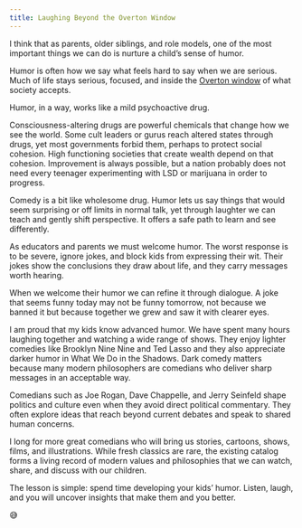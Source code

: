 ```yaml
---
title: Laughing Beyond the Overton Window
---
```


I think that as parents, older siblings, and role models, one of the most important things we can do is nurture a child’s sense of humor.

Humor is often how we say what feels hard to say when we are serious. Much of life stays serious, focused, and inside the [Overton window](https://en.wikipedia.org/wiki/Overton_window) of what society accepts.

Humor, in a way, works like a mild psychoactive drug.

Consciousness-altering drugs are powerful chemicals that change how we see the world. Some cult leaders or gurus reach altered states through drugs, yet most governments forbid them, perhaps to protect social cohesion. High functioning societies that create wealth depend on that cohesion. Improvement is always possible, but a nation probably does not need every teenager experimenting with LSD or marijuana in order to progress.

Comedy is a bit like wholesome drug. Humor lets us say things that would seem surprising or off limits in normal talk, yet through laughter we can teach and gently shift perspective. It offers a safe path to learn and see differently.

As educators and parents we must welcome humor. The worst response is to be severe, ignore jokes, and block kids from expressing their wit. Their jokes show the conclusions they draw about life, and they carry messages worth hearing.

When we welcome their humor we can refine it through dialogue. A joke that seems funny today may not be funny tomorrow, not because we banned it but because together we grew and saw it with clearer eyes.

I am proud that my kids know advanced humor. We have spent many hours laughing together and watching a wide range of shows. They enjoy lighter comedies like Brooklyn Nine Nine and Ted Lasso and they also appreciate darker humor in What We Do in the Shadows. Dark comedy matters because many modern philosophers are comedians who deliver sharp messages in an acceptable way.

Comedians such as Joe Rogan, Dave Chappelle, and Jerry Seinfeld shape politics and culture even when they avoid direct political commentary. They often explore ideas that reach beyond current debates and speak to shared human concerns.

I long for more great comedians who will bring us stories, cartoons, shows, films, and illustrations. While fresh classics are rare, the existing catalog forms a living record of modern values and philosophies that we can watch, share, and discuss with our children.

The lesson is simple: spend time developing your kids’ humor. Listen, laugh, and you will uncover insights that make them and you better.

😅